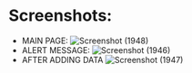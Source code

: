 <h1 align="centre">Screenshots:</h1>

- MAIN PAGE:
![Screenshot (1948)](https://user-images.githubusercontent.com/63870023/152684188-6b3e88b5-69a7-4f20-a5c2-128ebc409a75.png)
- ALERT MESSAGE:
![Screenshot (1946)](https://user-images.githubusercontent.com/63870023/152684046-ae10d676-61a5-4011-8344-fc019f127118.png)
- AFTER ADDING DATA
![Screenshot (1947)](https://user-images.githubusercontent.com/63870023/152684054-cf73424c-b1c0-4f98-90ee-641b4ff636d5.png)
